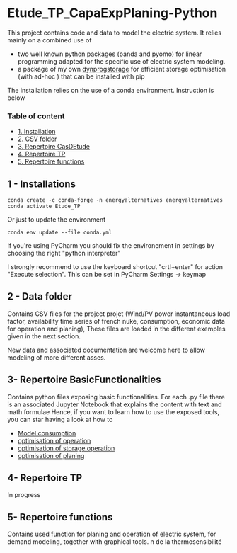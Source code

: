 # Etude_TP_CapaExpPlaning-Python

This project contains code and data to model the electric system. 
It relies mainly on a combined use of 
 - two well known python packages (panda and pyomo) 
for linear programming adapted for the specific use of electric system modeling. 
 - a package of my own [dynprogstorage](https://github.com/robingirard/dynprogstorage) for efficient storage optimisation (with ad-hoc ) that can be installed with pip

The installation relies on the use of a conda environment. Instruction is below

### Table of content

* [1. Installation](#installations)
* [2. CSV folder](#CSV)
* [3. Repertoire CasDEtude](#CasDEtude)
* [4. Repertoire TP](#TP)
* [5. Repertoire functions](#functions)

## 1 - Installations  <a class="anchor" id="1.introduction"></a>

    conda create -c conda-forge -n energyalternatives energyalternatives
    conda activate Etude_TP
    
Or just to update the environment 

    conda env update --file conda.yml 
    
If you're using PyCharm you should fix the environement in settings by choosing the right "python interpreter" 

I strongly recommend to use the keyboard shortcut "crtl+enter" for action "Execute selection". This can be set in PyCharm Settings -> keymap 

## 2 -  Data folder <a class="anchor" id="CSV"></a>
Contains CSV files for the project projet (Wind/PV power instantaneous load factor, 
availability time series of french nuke, consumption, 
economic data for operation and planing), 
These files are loaded in the different exemples given in the next section. 

New data and associated documentation are welcome here to allow modeling of more different asses. 

## 3- Repertoire BasicFunctionalities <a class="anchor" id="CasDEtude"></a>
Contains python files exposing basic functionalities. 
For each .py file there is an associated Jupyter Notebook that explains the content with text and math formulae
Hence, if you want to learn how to use the exposed tools, you can star having a look at how to 

 - [Model consumption](https://github.com/robingirard/Etude_TP_CapaExpPlaning-Python/blob/master/BasicFunctionalities/input-Consumption.ipynb) 
 - [optimisation of operation ](https://github.com/robingirard/Etude_TP_CapaExpPlaning-Python/blob/master/BasicFunctionalities/optim-Operation.ipynb)
 - [optimisation of storage operation](https://github.com/robingirard/Etude_TP_CapaExpPlaning-Python/blob/master/BasicFunctionalities/optim-Storage.ipynb)
 - [optimisation of planing](https://github.com/robingirard/Etude_TP_CapaExpPlaning-Python/blob/master/BasicFunctionalities/optim-Planing.ipynb)


## 4- Repertoire TP <a class="anchor" id="TP"></a>
In progress 

## 5- Repertoire functions <a class="anchor" id="functions"></a>
Contains used function for planing and operation of electric system, for demand modeling, together with graphical tools. n de la thermosensibilité
